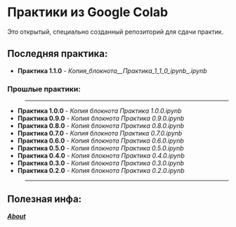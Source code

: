 # Практики из Google Colab
Это открытый, специально созданный репозиторий для сдачи практик.

## Последняя практика:
- __Практика 1.1.0__ - *Копия_блокнота__Практика_1_1_0_ipynb_.ipynb*

### Прошлые практики:

>---
- __Практика 1.0.0__ - *Копия блокнота _Практика 1.0.0.ipynb_*
- __Практика 0.9.0__ - *Копия блокнота _Практика 0.9.0.ipynb_*
- __Практика 0.8.0__ - *Копия блокнота _Практика 0.8.0.ipynb_*
- __Практика 0.7.0__ - *Копия блокнота _Практика 0.7.0.ipynb_*
- __Практика 0.6.0__ - *Копия блокнота _Практика 0.6.0.ipynb_*
- __Практика 0.5.0__ - *Копия блокнота _Практика 0.5.0.ipynb_*
- __Практика 0.4.0__ - *Копия блокнота _Практика 0.4.0.ipynb_*
- __Практика 0.3.0__ - *Копия блокнота _Практика 0.3.0.ipynb_*
- __Практика 0.2.0__ - *Копия блокнота _Практика 0.2.0.ipynb_*
>---

## Полезная инфа:
[**_About_**](https://www.youtube.com/watch?v=xvFZjo5PgG0&ysclid=m3xflji4h154467895)

